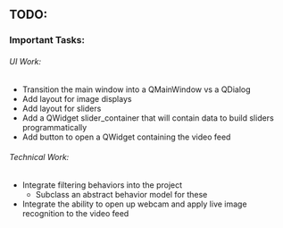 ## TODO:

### Important Tasks:

###### UI Work:
 * Transition the main window into a QMainWindow vs a QDialog
 * Add layout for image displays
 * Add layout for sliders
 * Add a QWidget slider_container that will contain data to build sliders programmatically
 * Add button to open a QWidget containing the video feed

###### Technical Work:
 * Integrate filtering behaviors into the project
    * Subclass an abstract behavior model for these
 * Integrate the ability to open up webcam and apply live image recognition to the video feed